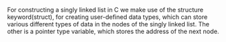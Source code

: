 For constructing a singly linked list in C we make use of the structure keyword(struct), for creating user-defined data types, which can store various different types of data in the nodes of the singly linked list. The other is a pointer type variable, which stores the address of the next node.
